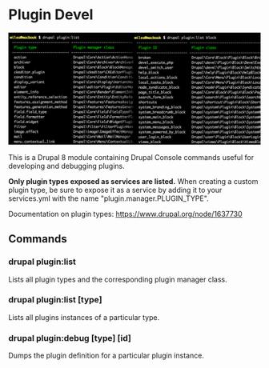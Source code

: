 # Plugin Devel

![Screenshot of terminal commands](https://raw.githubusercontent.com/milesw/plugin_devel/media/screenshot.png)

This is a Drupal 8 module containing Drupal Console commands useful for developing and debugging plugins.

**Only plugin types exposed as services are listed.** When creating a custom plugin type, be sure to expose it as a service by adding it to your services.yml with the name "plugin.manager.PLUGIN_TYPE".

Documentation on plugin types: https://www.drupal.org/node/1637730

## Commands

### drupal plugin:list
Lists all plugin types and the corresponding plugin manager class.

### drupal plugin:list [type]
Lists all plugins instances of a particular type.

### drupal plugin:debug [type] [id]
Dumps the plugin definition for a particular plugin instance.
